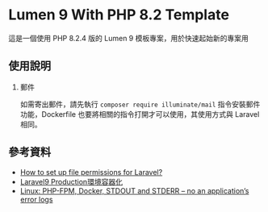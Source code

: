 # Lumen 9 With PHP 8.2 Template

這是一個使用 PHP 8.2.4 版的 Lumen 9 模板專案，用於快速起始新的專案用

## 使用說明

1. 郵件

    如需寄出郵件，請先執行 `composer require illuminate/mail` 指令安裝郵件功能，Dockerfile 也要將相關的指令打開才可以使用，其使用方式與 Laravel 相同。

## 參考資料

- [How to set up file permissions for Laravel?](https://stackoverflow.com/a/37266353)
- [Laravel9 Production環境容器化](https://ciao-chung.com/page/article/laravel9-production-dockerize)
- [Linux: PHP-FPM, Docker, STDOUT and STDERR – no an application’s error logs](https://devpress.csdn.net/linux/62eba63f648466712833a89c.html)
